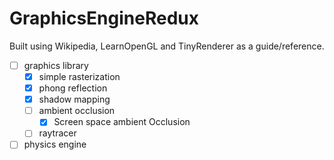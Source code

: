 # GraphicsEngineRedux
Built using Wikipedia, LearnOpenGL and TinyRenderer as a guide/reference.
- [ ] graphics library
  - [X] simple rasterization
  - [X] phong reflection
  - [X] shadow mapping <!-- tinyrenderer didn't give the demon model so can't compare this to proper result -->
  - [ ] ambient occlusion
    - [X] Screen space ambient Occlusion
  - [ ] raytracer
- [ ] physics engine 
